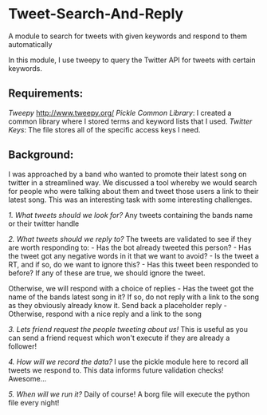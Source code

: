 # Tweet-Search-And-Reply
A module to search for tweets with given keywords and respond to them automatically

In this module, I use tweepy to query the Twitter API for tweets with certain keywords.

## Requirements:
*Tweepy* http://www.tweepy.org/
*Pickle*
*Common Library*: I created a common library where I stored terms and keyword lists that I used.
*Twitter Keys*: The file stores all of the specific access keys I need.

## Background:
I was approached by a band who wanted to promote their latest song on twitter in a streamlined way.
We discussed a tool whereby we would search for people who were talking about them and tweet those users
a link to their latest song. This was an interesting task with some interesting challenges.

*1. What tweets should we look for?*
Any tweets containing the bands name or their twitter handle

*2. What tweets should we reply to?*
The tweets are validated to see if they are worth responding to:
	- Has the bot already tweeted this person?
	- Has the tweet got any negative words in it that we want to avoid?
	- Is the tweet a RT, and if so, do we want to ignore this?
	- Has this tweet been responded to before?
If any of these are true, we should ignore the tweet.

Otherwise, we will respond with a choice of replies
	- Has the tweet got the name of the bands latest song in it?
	  If so, do not reply with a link to the song as they obviously already know it.
	  Send back a placeholder reply
	- Otherwise, respond with a nice reply and a link to the song

*3. Lets friend request the people tweeting about us!*
This is useful as you can send a friend request which won't execute if they are already a follower!

*4. How will we record the data?*
I use the pickle module here to record all tweets we respond to.
This data informs future validation checks! Awesome...

*5. When will we run it?*
Daily of course! A borg file will execute the python file every night!
